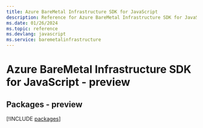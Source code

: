 ```yaml
---
title: Azure BareMetal Infrastructure SDK for JavaScript
description: Reference for Azure BareMetal Infrastructure SDK for JavaScript
ms.date: 01/26/2024
ms.topic: reference
ms.devlang: javascript
ms.service: baremetalinfrastructure
---
```

# Azure BareMetal Infrastructure SDK for JavaScript - preview
## Packages - preview
[!INCLUDE [packages](baremetal-infrastructure-index.md)]
